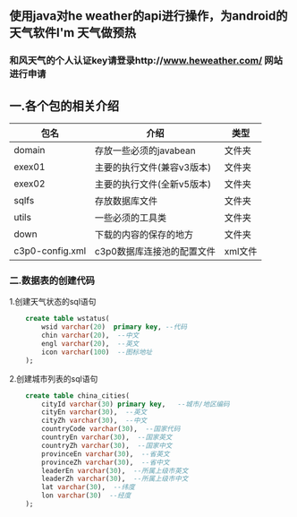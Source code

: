 ## 使用java对he weather的api进行操作，为android的天气软件I'm 天气做预热
### 和风天气的个人认证key请登录http://www.heweather.com/ 网站进行申请

## 一.各个包的相关介绍
| 包名|介绍|类型|
|----|----|----|
|domain|存放一些必须的javabean|文件夹|
|exex01|主要的执行文件(兼容v3版本)|文件夹|
|exex02|主要的执行文件(全新v5版本)|文件夹|
|sqlfs|存放数据库文件|文件夹|
|utils|一些必须的工具类|文件夹|
|down|下载的内容的保存的地方|文件夹|
|c3p0-config.xml|c3p0数据库连接池的配置文件|xml文件|

### 二.数据表的创建代码
1.创建天气状态的sql语句
``` sql
    create table wstatus(
        wsid varchar(20)  primary key, --代码
        chin varchar(20),  --中文
        engl varchar(20),  --英文
        icon varchar(100)  --图标地址
    );
```

2.创建城市列表的sql语句
``` sql
    create table china_cities(
        cityId varchar(30) primary key,   --城市/地区编码
        cityEn varchar(30),  --英文
        cityZh varchar(30),  --中文
        countryCode varchar(30),  --国家代码
        countryEn varchar(30),  --国家英文
        countryZh varchar(30),  --国家中文
        provinceEn varchar(30),  --省英文
        provinceZh varchar(30),  --省中文
        leaderEn varchar(30),  --所属上级市英文
        leaderZh varchar(30),  --所属上级市中文
        lat varchar(30),  --纬度
        lon varchar(30)  --经度
    );
```